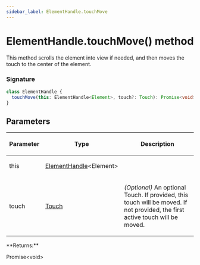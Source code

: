```yaml
---
sidebar_label: ElementHandle.touchMove
---
```


# ElementHandle.touchMove() method

This method scrolls the element into view if needed, and then moves the touch to the center of the element.

### Signature

```typescript
class ElementHandle {
  touchMove(this: ElementHandle<Element>, touch?: Touch): Promise<void>;
}
```

## Parameters

<table><thead><tr><th>

Parameter

</th><th>

Type

</th><th>

Description

</th></tr></thead>
<tbody><tr><td>

this

</td><td>

[ElementHandle](./puppeteer.elementhandle.md)&lt;Element&gt;

</td><td>

</td></tr>
<tr><td>

touch

</td><td>

[Touch](./puppeteer.touch_2.md)

</td><td>

_(Optional)_ An optional Touch. If provided, this touch will be moved. If not provided, the first active touch will be moved.

</td></tr>
</tbody></table>
**Returns:**

Promise&lt;void&gt;
